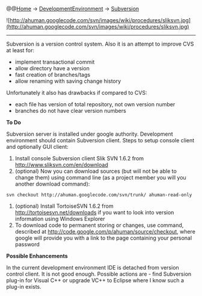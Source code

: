 @@[Home](Home.md) -> [DevelopmentEnvironment](DevelopmentEnvironment.md) -> [Subversion](Subversion.md)

![http://ahuman.googlecode.com/svn/images/wiki/procedures/sliksvn.jpg](http://ahuman.googlecode.com/svn/images/wiki/procedures/sliksvn.jpg)

---


Subversion is a version control system.
Also it is an attempt to improve CVS at least for:

  * implement transactional commit
  * allow directory have a version
  * fast creation of branches/tags
  * allow renaming with saving change history

Unfortunately it also has drawbacks if compared to CVS:

  * each file has version of total repository, not own version number
  * branches do not have clear version numbers

**To Do**

Subversion server is installed under google authority.
Development environment should contain Subversion client. Steps to setup console client and optionally GUI client:

  1. Install console Subversion client Slik SVN 1.6.2 from http://www.sliksvn.com/en/download
  1. (optional) Now you can download sources (but will not be able to change them) using command line (as a project member you will you another download command):
```
svn checkout http://ahuman.googlecode.com/svn/trunk/ ahuman-read-only
```
  1. (optional) Install TortoiseSVN 1.6.2 from http://tortoisesvn.net/downloads if you want to look into version information using Windows Explorer
  1. To download code to permanent storing or changes, use command, described at http://code.google.com/p/ahuman/source/checkout, where google will provide you with a link to the page containing your personal password

**Possible Enhancements**

In the current development environment IDE is detached from version control client. It is not good enough. Possible actions are - find Subversion plug-in for Visual C++ or upgrade VC++ to Eclipse where I know such a plug-in exists.
